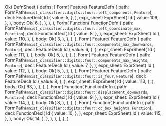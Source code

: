 Ok(
    DefnSheet {
        defns: [
            Form(
                Feature(
                    FeatureDefn {
                        path: FormPath(`mnist_classifier::digits::four::left_components`, `Feature`),
                        decl: FeatureDecl(
                            Id {
                                value: 5,
                            },
                        ),
                        expr_sheet: ExprSheet(
                            Id {
                                value: 109,
                            },
                        ),
                        body: Ok(
                            6,
                        ),
                    },
                ),
            ),
            Form(
                Function(
                    FunctionDefn {
                        path: FormPath(`mnist_classifier::digits::four::left_coordinate_max`, `Function`),
                        decl: FunctionDecl(
                            Id {
                                value: 8,
                            },
                        ),
                        expr_sheet: ExprSheet(
                            Id {
                                value: 110,
                            },
                        ),
                        body: Ok(
                            3,
                        ),
                    },
                ),
            ),
            Form(
                Feature(
                    FeatureDefn {
                        path: FormPath(`mnist_classifier::digits::four::components_max_downwards`, `Feature`),
                        decl: FeatureDecl(
                            Id {
                                value: 6,
                            },
                        ),
                        expr_sheet: ExprSheet(
                            Id {
                                value: 111,
                            },
                        ),
                        body: Ok(
                            5,
                        ),
                    },
                ),
            ),
            Form(
                Feature(
                    FeatureDefn {
                        path: FormPath(`mnist_classifier::digits::four::components_max_heights`, `Feature`),
                        decl: FeatureDecl(
                            Id {
                                value: 7,
                            },
                        ),
                        expr_sheet: ExprSheet(
                            Id {
                                value: 112,
                            },
                        ),
                        body: Ok(
                            5,
                        ),
                    },
                ),
            ),
            Form(
                Feature(
                    FeatureDefn {
                        path: FormPath(`mnist_classifier::digits::four::is_four`, `Feature`),
                        decl: FeatureDecl(
                            Id {
                                value: 8,
                            },
                        ),
                        expr_sheet: ExprSheet(
                            Id {
                                value: 113,
                            },
                        ),
                        body: Ok(
                            93,
                        ),
                    },
                ),
            ),
            Form(
                Function(
                    FunctionDefn {
                        path: FormPath(`mnist_classifier::digits::four::displacement_downwards`, `Function`),
                        decl: FunctionDecl(
                            Id {
                                value: 9,
                            },
                        ),
                        expr_sheet: ExprSheet(
                            Id {
                                value: 114,
                            },
                        ),
                        body: Ok(
                            8,
                        ),
                    },
                ),
            ),
            Form(
                Function(
                    FunctionDefn {
                        path: FormPath(`mnist_classifier::digits::four::cc_box_heights`, `Function`),
                        decl: FunctionDecl(
                            Id {
                                value: 10,
                            },
                        ),
                        expr_sheet: ExprSheet(
                            Id {
                                value: 115,
                            },
                        ),
                        body: Ok(
                            14,
                        ),
                    },
                ),
            ),
        ],
    },
)